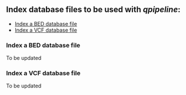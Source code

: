 

## Index database files to be used with **_qpipeline_**:
* [Index a BED database file](#Index-a-BED-database-file)
* [Index a VCF database file](#Index-a-VCF-database-file)


### Index a BED database file
To be updated

### Index a VCF database file 
To be updated
